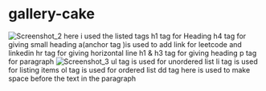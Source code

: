 # gallery-cake
![Screenshot_2](https://github.com/Tanishka-khamesara/gallery-cake/assets/127411985/9e8b795c-1c3e-4ab9-9f23-e04c44a45bc3)
here i used the listed tags 
 h1 tag for Heading
 h4 tag for giving small heading
 a(anchor tag )is used to add link for leetcode and linkedin
 hr tag for giving horizontal line
 h1 & h3 tag for giving heading
 p tag for paragraph
 ![Screenshot_3](https://github.com/Tanishka-khamesara/gallery-cake/assets/127411985/20abbfdb-4969-4cf5-bcaa-fe51f0ac418a)
ul tag is used for unordered list
li tag is used for listing items
ol tag is used for ordered list 
dd tag here is used to make space before the text in the paragraph 
